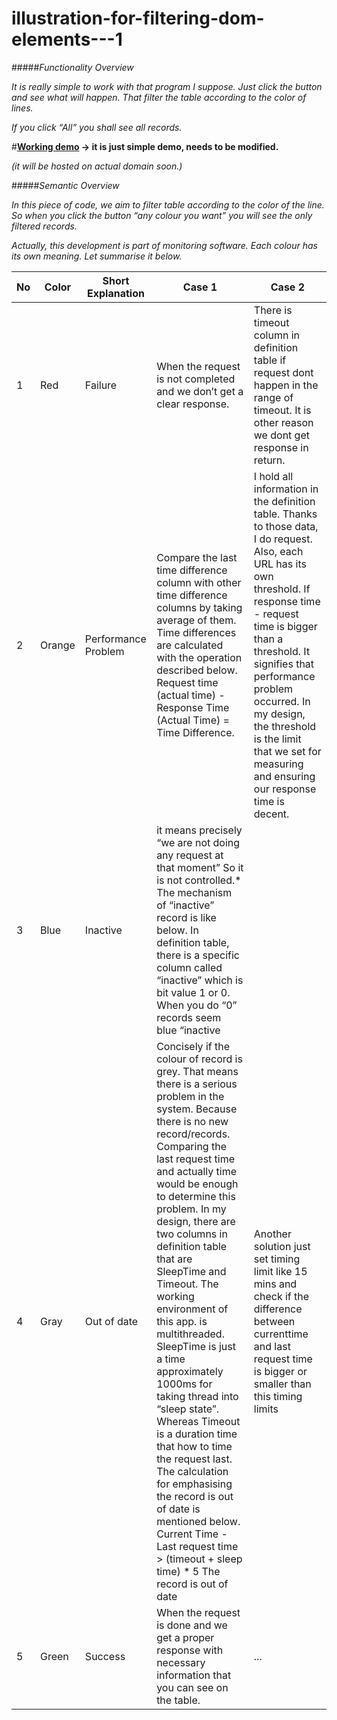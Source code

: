 # illustration-for-filtering-dom-elements---1

#####*Functionality Overview*

*It is really simple to work with that program I suppose. Just click the button and see what will happen. That filter the table according to the color of lines.*

*If you click “All” you shall see all records.*

#**[Working demo](https://jsfiddle.net/hellyeah/my3dd968/embedded/result/) -> it is just simple demo, needs to be modified.**

*(it will be hosted on actual domain soon.)*

#####*Semantic Overview*

*In this piece of code, we aim to filter table according to the color of the line. So when you click the button “any colour you want” you will see the only filtered records.*

*Actually, this development is part of monitoring software. Each colour has its own meaning. Let summarise it below.*

No | Color | Short Explanation | Case 1 | Case 2
--- | --- | --- | --- | --- 
1 | Red | Failure | When the request is not completed and we don’t get a clear response. | There is timeout column in definition table if request dont happen in the range of timeout. It is other reason we dont get response in return.  
2 | Orange | Performance Problem | Compare the last time difference column with other time difference columns by taking average of them. Time differences are  calculated with the operation described below. Request time (actual time) - Response Time (Actual Time) = Time Difference. | I hold all information in the definition table. Thanks to those data, I do request. Also, each URL has its own threshold. If response time - request time is bigger than a threshold. It signifies that performance problem occurred. In my design, the threshold is the limit that we set for measuring and ensuring our response time is decent.
3 | Blue | Inactive | it means precisely “we are not doing any request at that moment” So it is not controlled.* The mechanism of “inactive” record is like below. In definition table, there is a specific column called “inactive” which is bit value 1 or 0. When you do “0” records seem blue “inactive | 
4 | Gray | Out of date | Concisely if the colour of record is grey. That means there is a serious problem in the system. Because there is no new record/records. Comparing the last request time and actually time would be enough to determine this problem. In my design, there are two columns in definition table that are SleepTime and Timeout. The working environment of this app. is multithreaded. SleepTime is just a time approximately 1000ms for taking thread into “sleep state”. Whereas Timeout is a duration time that how to time the request last. The calculation for emphasising the record is out of date is mentioned below. Current Time - Last request time > (timeout + sleep time) * 5 The record is out of date | Another solution  just set timing limit like 15 mins and check if the difference between currenttime and last request time is bigger or smaller than this timing limits
5 | Green | Success | When the request is done and we get a proper response with necessary information that you can see on the table. | ...



